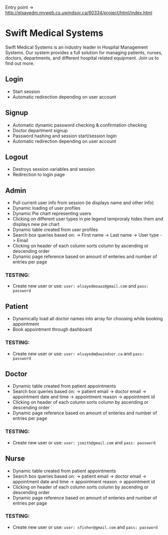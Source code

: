 Entry point -> http://elsayedm.myweb.cs.uwindsor.ca/60334/project/html/index.html

# Swift Medical Systems
Swift Medical Systems is an industry leader in Hospital Management Systems. Our system provides a full solution for managing patients, nurses, doctors, departments, and different hospital related equipment. Join us to find out more.

## Login
* Start session
* Automatic redirection depending on user account

## Signup
* Automatic dynamic password checking & confirmation checking 
* Doctor department signup
* Password hashing and session start/session login
* Automatic redirection depending on user account

## Logout
* Destroys session variables and session
* Redirection to login page

## Admin
* Pull current user info from session (ie displays name and other info)
* Dynamic loading of user profiles
* Dynamic Pie chart representing users
* Clicking on different user types in pie legend temproraly hides them and displays new pie chart
* Dynamic table created from user profiles
* Search box queries based on:
-> First name
-> Last name
-> User type
-> Email
* Clicking on header of each column sorts column by ascending or descending order
* Dynamic page reference based on amount of enteries and number of entries per page

### TESTING: 
* Create new user or use: `user: elsayedmoaaz@gmail.com` and `pass: password`

## Patient
* Dynamically load all doctor names into array for choosing while booking appointment
* Book appointment through dashboard

### TESTING: 
* Create new user or use: `user: elsayedm@uwindsor.ca` and `pass: password`

## Doctor
* Dynamic table created from patient appointments
* Search box queries based on:
-> patient email
-> doctor email
-> appointment date and time
-> appointment reason 
-> appointment id
* Clicking on header of each column sorts column by ascending or descending order
* Dynamic page reference based on amount of enteries and number of entries per page

### TESTING: 
* Create new user or use: `user: jsmith@gmail.com` and `pass: password`

## Nurse
* Dynamic table created from patient appointments
* Search box queries based on:
-> patient email
-> doctor email
-> appointment date and time
-> appointment reason 
-> appointment id
* Clicking on header of each column sorts column by ascending or descending order
* Dynamic page reference based on amount of enteries and number of entries per page

### TESTING: 
* Create new user or use: `user: sfisher@gmail.com` and `pass: password`